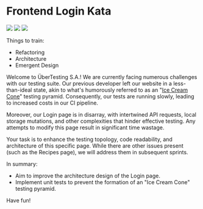 # Frontend Login Kata

![](https://github.com/DanielRamosAcosta/frontend-login-kata/actions/workflows/ts-react.yml/badge.svg)
![](https://github.com/DanielRamosAcosta/frontend-login-kata/actions/workflows/js-react.yml/badge.svg)
![](https://github.com/DanielRamosAcosta/frontend-login-kata/actions/workflows/js-vue.yml/badge.svg)

Things to train:

- Refactoring
- Architecture
- Emergent Design

Welcome to ÜberTesting S.A.! We are currently facing numerous challenges with our testing suite. Our previous developer left our website in a less-than-ideal state, akin to what's humorously referred to as an "[Ice Cream Cone](https://alisterscott.github.io/TestingPyramids.html)" testing pyramid. Consequently, our tests are running slowly, leading to increased costs in our CI pipeline.

Moreover, our Login page is in disarray, with intertwined API requests, local storage mutations, and other complexities that hinder effective testing. Any attempts to modify this page result in significant time wastage.

Your task is to enhance the testing topology, code readability, and architecture of this specific page. While there are other issues present (such as the Recipes page), we will address them in subsequent sprints.

In summary:

- Aim to improve the architecture design of the Login page.
- Implement unit tests to prevent the formation of an "Ice Cream Cone" testing pyramid.

Have fun!
